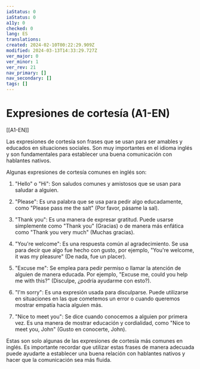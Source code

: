 ```yaml
---
iaStatus: 0
iaStatus: 0
a11y: 0
checked: 0
lang: ES
translations: 
created: 2024-02-10T00:22:29.909Z
modified: 2024-03-13T14:33:29.727Z
ver_major: 0
ver_minor: 1
ver_rev: 21
nav_primary: []
nav_secondary: []
tags: []
---
```

# Expresiones de cortesía (A1-EN)

[[A1-EN]]

Las expresiones de cortesía son frases que se usan para ser amables y educados en situaciones sociales. Son muy importantes en el idioma inglés y son fundamentales para establecer una buena comunicación con hablantes nativos.

Algunas expresiones de cortesía comunes en inglés son:

1. "Hello" o "Hi": Son saludos comunes y amistosos que se usan para saludar a alguien.

2. "Please": Es una palabra que se usa para pedir algo educadamente, como "Please pass me the salt" (Por favor, pásame la sal).

3. "Thank you": Es una manera de expresar gratitud. Puede usarse simplemente como "Thank you" (Gracias) o de manera más enfática como "Thank you very much" (Muchas gracias).

4. "You're welcome": Es una respuesta común al agradecimiento. Se usa para decir que algo fue hecho con gusto, por ejemplo, "You're welcome, it was my pleasure" (De nada, fue un placer).

5. "Excuse me": Se emplea para pedir permiso o llamar la atención de alguien de manera educada. Por ejemplo, "Excuse me, could you help me with this?" (Disculpe, ¿podría ayudarme con esto?).

6. "I'm sorry": Es una expresión usada para disculparse. Puede utilizarse en situaciones en las que cometemos un error o cuando queremos mostrar empatía hacia alguien más.

7. "Nice to meet you": Se dice cuando conocemos a alguien por primera vez. Es una manera de mostrar educación y cordialidad, como "Nice to meet you, John" (Gusto en conocerte, John).

Estas son solo algunas de las expresiones de cortesía más comunes en inglés. Es importante recordar que utilizar estas frases de manera adecuada puede ayudarte a establecer una buena relación con hablantes nativos y hacer que la comunicación sea más fluida.

